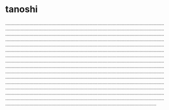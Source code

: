 # tanoshi
..........................................................................................................................................................................................................................................................................................................................................................................................................................................................................................................................................................................................................................................................................................................................................................................................................................................................................................................................................................................................................................................................................................................................................................................................................................................................................................................................................................................................................................................................................................................................................................................................................................................................................................................................................................................................................................................................................................................................................................................................................................................................
